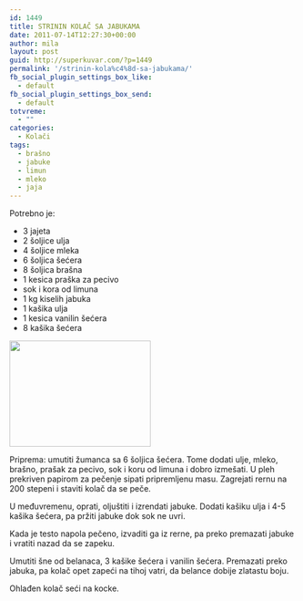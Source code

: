 ```yaml
---
id: 1449
title: STRININ KOLAČ SA JABUKAMA
date: 2011-07-14T12:27:30+00:00
author: mila
layout: post
guid: http://superkuvar.com/?p=1449
permalink: '/strinin-kola%c4%8d-sa-jabukama/'
fb_social_plugin_settings_box_like:
  - default
fb_social_plugin_settings_box_send:
  - default
totvreme:
  - ""
categories:
  - Kolači
tags:
  - brašno
  - jabuke
  - limun
  - mleko
  - jaja
---
```

Potrebno je:

  * 3 jajeta
  * 2 šoljice ulja
  * 4 šoljice mleka
  * 6 šoljica šećera
  * 8 šoljica brašna
  * 1 kesica praška za pecivo
  * sok i kora od limuna
  * 1 kg kiselih jabuka
  * 1 kašika ulja
  * 1 kesica vanilin šećera
  * 8 kašika šećera

<img class="alignnone size-full wp-image-1450" title="strininkolac" src="//superkuvar.com/wp-content/uploads/2011/07/strininkolac.jpg" alt="" width="248" height="186" /> 

Priprema: umutiti žumanca sa 6 šoljica šećera. Tome dodati ulje, mleko, brašno, prašak za pecivo, sok i koru od limuna i dobro izmešati. U pleh prekriven papirom za pečenje sipati pripremljenu masu. Zagrejati rernu na 200 stepeni i staviti kolač da se peče.

U međuvremenu, oprati, oljuštiti i izrendati jabuke. Dodati kašiku ulja i 4-5 kašika šećera, pa pržiti jabuke dok sok ne uvri.

Kada je testo napola pečeno, izvaditi ga iz rerne, pa preko premazati jabuke i vratiti nazad da se zapeku.

Umutiti šne od belanaca, 3 kašike šećera i vanilin šećera. Premazati preko jabuka, pa kolač opet zapeći na tihoj vatri, da belance dobije zlatastu boju.

Ohlađen kolač seći na kocke.